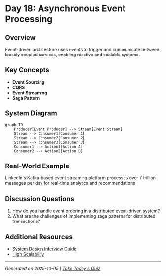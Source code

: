 # Day 18: Asynchronous Event Processing

## Overview
Event-driven architecture uses events to trigger and communicate between loosely coupled services, enabling reactive and scalable systems.

## Key Concepts
- **Event Sourcing**
- **CQRS**
- **Event Streaming**
- **Saga Pattern**

## System Diagram
```mermaid
graph TD
    Producer[Event Producer] --> Stream[Event Stream]
    Stream --> Consumer1[Consumer 1]
    Stream --> Consumer2[Consumer 2]
    Stream --> Consumer3[Consumer 3]
    Consumer1 --> Action1[Action A]
    Consumer2 --> Action2[Action B]
```

## Real-World Example
LinkedIn's Kafka-based event streaming platform processes over 7 trillion messages per day for real-time analytics and recommendations

## Discussion Questions
1. How do you handle event ordering in a distributed event-driven system?
2. What are the challenges of implementing saga patterns for distributed transactions?

## Additional Resources
- [System Design Interview Guide](https://github.com/donnemartin/system-design-primer)
- [High Scalability](http://highscalability.com/)

---
*Generated on 2025-10-05 | [Take Today's Quiz](../docs/quiz-2025-10-05.html)*
